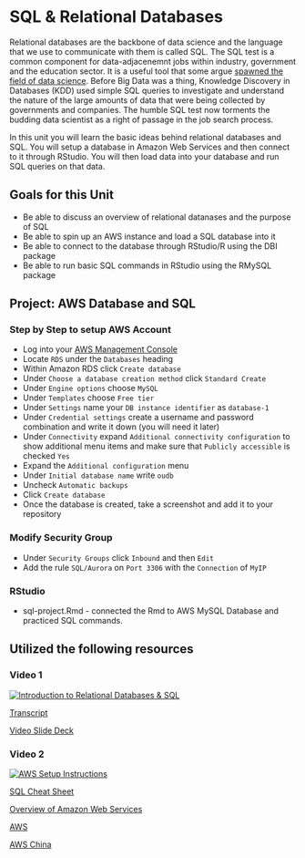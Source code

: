 # SQL & Relational Databases

Relational databases are the backbone of data science and the language that we use to communicate with them is called SQL. The SQL test is a common component for data-adjacenemnt jobs within industry, government and the education sector. It is a useful tool that some argue [spawned the field of data science](https://www.kdnuggets.com/gpspubs/sigkdd-explorations-kdd-10-years.html). Before Big Data was a thing, Knowledge Discovery in Databases (KDD) used simple SQL queries to investigate and understand the nature of the large amounts of data that were being collected by governments and companies. The humble SQL test now torments the budding data scientist as a right of passage in the job search process.

In this unit you will learn the basic ideas behind relational databases and SQL. You will setup a database in Amazon Web Services and then connect to it through RStudio. You will then load data into your database and run SQL queries on that data.

## Goals for this Unit

* Be able to discuss an overview of relational datanases and the purpose of SQL
* Be able to spin up an AWS instance and load a SQL database into it
* Be able to connect to the database through RStudio/R using the DBI package
* Be able to run basic SQL commands in RStudio using the RMySQL package

## Project: AWS Database and SQL

### Step by Step to setup AWS Account
* Log into your [AWS Management Console](https://console.aws.amazon.com)
* Locate `RDS` under the `Databases` heading
* Within Amazon RDS click `Create database`
* Under `Choose a database creation method` click `Standard Create`
* Under `Engine options` choose `MySQL`
* Under `Templates` choose `Free tier`
* Under `Settings` name your `DB instance identifier` as `database-1`
* Under `Credential settings` create a username and password combination and write it down (you will need it later)
* Under `Connectivity` expand `Additional connectivity configuration` to show additional menu items and make sure that `Publicly accessible` is checked `Yes`
* Expand the `Additional configuration` menu
* Under `Initial database name` write `oudb`
* Uncheck `Automatic backups`
* Click `Create database`
* Once the database is created, take a screenshot and add it to your repository

### Modify Security Group
* Under `Security Groups` click `Inbound` and then `Edit`
* Add the rule `SQL/Aurora` on `Port 3306` with the `Connection` of `MyIP`

### RStudio
* sql-project.Rmd - connected the Rmd to AWS MySQL Database and practiced SQL commands.

## Utilized the following resources

### Video 1
[![Introduction to Relational Databases & SQL](https://img.youtube.com/vi/G-rXRbdE7ow/0.jpg)](https://youtu.be/G-rXRbdE7ow)

[Transcript](https://github.com/la-process-and-theory/sql-db-setup/blob/master/hudk4051-sql-intro.rtf)

[Video Slide Deck](https://github.com/la-process-and-theory/sql-db-setup/blob/master/HUDK4051-SQL.pdf)

### Video 2
[![AWS Setup Instructions](https://img.youtube.com/vi/JnADtoprFMM/0.jpg)](https://youtu.be/JnADtoprFMM)

[SQL Cheat Sheet](https://mariadb.com/kb/en/basic-sql-statements/)

[Overview of Amazon Web Services](https://docs.aws.amazon.com/whitepapers/latest/aws-overview/introduction.html)

[AWS](https://aws.amazon.com/)  

[AWS China](https://www.amazonaws.cn/?nc1=f_ls)
